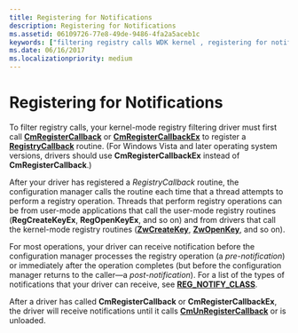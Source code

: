 ```yaml
---
title: Registering for Notifications
description: Registering for Notifications
ms.assetid: 06109726-77e8-49de-9486-4fa2a5aceb1c
keywords: ["filtering registry calls WDK kernel , registering for notifications", "registry filtering drivers WDK kernel , registering for notifications", "registering filter registry call notifications", "pre-notification option WDK filter registry call", "post-notification option WDK filter registry call", "notifications WDK filter registry call"]
ms.date: 06/16/2017
ms.localizationpriority: medium
---
```


# Registering for Notifications


To filter registry calls, your kernel-mode registry filtering driver must first call [**CmRegisterCallback**](https://msdn.microsoft.com/library/windows/hardware/ff541918) or [**CmRegisterCallbackEx**](https://msdn.microsoft.com/library/windows/hardware/ff541921) to register a [**RegistryCallback**](https://msdn.microsoft.com/library/windows/hardware/ff560903) routine. (For Windows Vista and later operating system versions, drivers should use **CmRegisterCallbackEx** instead of **CmRegisterCallback**.)

After your driver has registered a *RegistryCallback* routine, the configuration manager calls the routine each time that a thread attempts to perform a registry operation. Threads that perform registry operations can be from user-mode applications that call the user-mode registry routines (**RegCreateKeyEx**, **RegOpenKeyEx**, and so on) and from drivers that call the kernel-mode registry routines ([**ZwCreateKey**](https://msdn.microsoft.com/library/windows/hardware/ff566425), [**ZwOpenKey**](https://msdn.microsoft.com/library/windows/hardware/ff567014), and so on).

For most operations, your driver can receive notification before the configuration manager processes the registry operation (a *pre-notification*) or immediately after the operation completes (but before the configuration manager returns to the caller—a *post-notification*). For a list of the types of notifications that your driver can receive, see [**REG\_NOTIFY\_CLASS**](https://msdn.microsoft.com/library/windows/hardware/ff560950).

After a driver has called **CmRegisterCallback** or **CmRegisterCallbackEx**, the driver will receive notifications until it calls [**CmUnRegisterCallback**](https://msdn.microsoft.com/library/windows/hardware/ff541928) or is unloaded.

 

 




